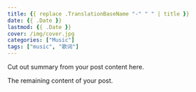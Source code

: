 ```yaml
---
title: {{ replace .TranslationBaseName "-" " " | title }}
date: {{ .Date }}
lastmod: {{ .Date }}
cover: /img/cover.jpg
categories: ["Music"]
tags: ["music", "歌词"]
---
```


Cut out summary from your post content here.

<!--more-->

The remaining content of your post.
